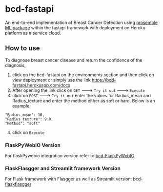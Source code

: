 # bcd-fastapi
An end-to-end implementation of Breast Cancer Detection using [prosemble ML package](https://github.com/naotoo1/prosemble) within the fastapi framework with deployment on Heroku platform as a service cloud.

## How to use
To diagnose breast cancer disease and return the confidence of the diagnosis,
1. click on the bcd-fastapi on the environments section and then click on view deployment or simply use the link https://bcd-fastapi.herokuapp.com/docs
3. After opening the link click on ```GET``` ---> ```Try it out``` ---> ```Execute```
4. click on ```POST``` ---> ```Try it out``` enter the values for Radius_mean and Radius_texture and enter the method either as soft or hard. Below is an example
```
"Radius_mean": 10,
"Radius_texture": 9.8,
"Method": "soft"
  ```
 4. click on ```Execute```

### FlaskPyWebIO Version 
For flaskPywebio integration version refer to [bcd-FlaskPyWebIO](https://github.com/naotoo1/bcd-FlaskPyWebIO)

### FlaskFlasgger and Streamlit framework Version
For Flask framework with Flasgger as well as Streamlit version: [bcd-flaskflasgger](https://github.com/naotoo1/bcd-flaskflasgger)




